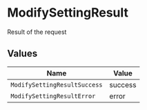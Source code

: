 # ModifySettingResult

Result of the request


## Values

| Name                         | Value                        |
| ---------------------------- | ---------------------------- |
| `ModifySettingResultSuccess` | success                      |
| `ModifySettingResultError`   | error                        |